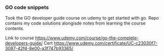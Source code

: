 ### GO code snippets
Took the GO developer guide course on udemy to get started with go. Repo contains my code solutions alongisde notes from learning the course contents.

Link to course https://www.udemy.com/course/go-the-complete-developers-guide/
Cert https://www.udemy.com/certificate/UC-c23030f7-3087-42f4-8e00-a3f747b93365/
